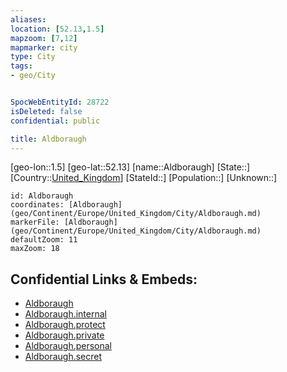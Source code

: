 ```yaml
---
aliases: 
location: [52.13,1.5]
mapzoom: [7,12] 
mapmarker: city 
type: City
tags:
- geo/City


SpocWebEntityId: 28722
isDeleted: false
confidential: public

title: Aldboraugh
---
```

[geo-lon::1.5]
[geo-lat::52.13]
[name::Aldboraugh]
[State::]
[Country::[United_Kingdom](geo/Continent/Europe/United_Kingdom.md)]
[StateId::]
[Population::]
[Unknown::]


```leaflet
id: Aldboraugh
coordinates: [Aldboraugh](geo/Continent/Europe/United_Kingdom/City/Aldboraugh.md)
markerFile: [Aldboraugh](geo/Continent/Europe/United_Kingdom/City/Aldboraugh.md)
defaultZoom: 11 
maxZoom: 18
```


## Confidential Links & Embeds: 
- [Aldboraugh](../../../../../../_public/geo/Continent/Europe/United_Kingdom/City/Aldboraugh.md) 
- [Aldboraugh.internal](../../../../../../_internal/geo/Continent/Europe/United_Kingdom/City/Aldboraugh.internal.md) 
- [Aldboraugh.protect](../../../../../../_protect/geo/Continent/Europe/United_Kingdom/City/Aldboraugh.protect.md) 
- [Aldboraugh.private](../../../../../../_private/geo/Continent/Europe/United_Kingdom/City/Aldboraugh.private.md) 
- [Aldboraugh.personal](../../../../../../_personal/geo/Continent/Europe/United_Kingdom/City/Aldboraugh.personal.md) 
- [Aldboraugh.secret](../../../../../../_secret/geo/Continent/Europe/United_Kingdom/City/Aldboraugh.secret.md) 
